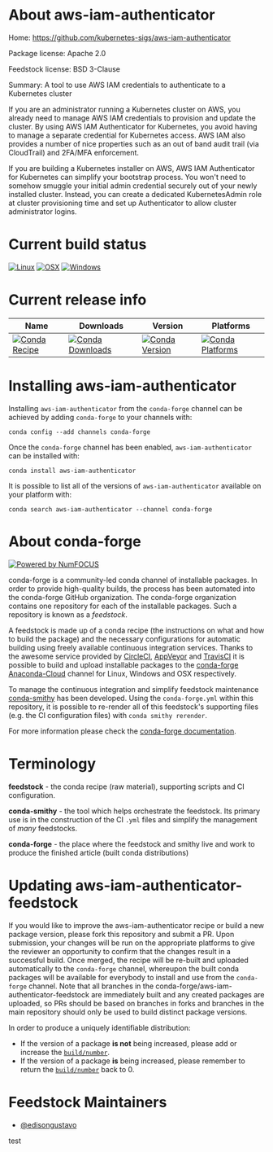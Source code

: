 <!--
# -*- mode: jinja -*-
-->

About aws-iam-authenticator
===========================

Home: https://github.com/kubernetes-sigs/aws-iam-authenticator

Package license: Apache 2.0

Feedstock license: BSD 3-Clause

Summary: A tool to use AWS IAM credentials to authenticate to a Kubernetes cluster

If you are an administrator running a Kubernetes cluster on AWS, you already
need to manage AWS IAM credentials to provision and update the cluster. By using
AWS IAM Authenticator for Kubernetes, you avoid having to manage a separate
credential for Kubernetes access. AWS IAM also provides a number of nice
properties such as an out of band audit trail (via CloudTrail) and 2FA/MFA enforcement.

If you are building a Kubernetes installer on AWS, AWS IAM Authenticator for
Kubernetes can simplify your bootstrap process. You won't need to somehow
smuggle your initial admin credential securely out of your newly installed
cluster. Instead, you can create a dedicated KubernetesAdmin role at cluster
provisioning time and set up Authenticator to allow cluster administrator logins.


Current build status
====================

[![Linux](https://img.shields.io/circleci/project/github/conda-forge/aws-iam-authenticator-feedstock/master.svg?label=Linux)](https://circleci.com/gh/conda-forge/aws-iam-authenticator-feedstock)
[![OSX](https://img.shields.io/travis/conda-forge/aws-iam-authenticator-feedstock/master.svg?label=macOS)](https://travis-ci.org/conda-forge/aws-iam-authenticator-feedstock)
[![Windows](https://img.shields.io/appveyor/ci/conda-forge/aws-iam-authenticator-feedstock/master.svg?label=Windows)](https://ci.appveyor.com/project/conda-forge/aws-iam-authenticator-feedstock/branch/master)

Current release info
====================

| Name | Downloads | Version | Platforms |
| --- | --- | --- | --- |
| [![Conda Recipe](https://img.shields.io/badge/recipe-aws--iam--authenticator-green.svg)](https://anaconda.org/conda-forge/aws-iam-authenticator) | [![Conda Downloads](https://img.shields.io/conda/dn/conda-forge/aws-iam-authenticator.svg)](https://anaconda.org/conda-forge/aws-iam-authenticator) | [![Conda Version](https://img.shields.io/conda/vn/conda-forge/aws-iam-authenticator.svg)](https://anaconda.org/conda-forge/aws-iam-authenticator) | [![Conda Platforms](https://img.shields.io/conda/pn/conda-forge/aws-iam-authenticator.svg)](https://anaconda.org/conda-forge/aws-iam-authenticator) |

Installing aws-iam-authenticator
================================

Installing `aws-iam-authenticator` from the `conda-forge` channel can be achieved by adding `conda-forge` to your channels with:

```
conda config --add channels conda-forge
```

Once the `conda-forge` channel has been enabled, `aws-iam-authenticator` can be installed with:

```
conda install aws-iam-authenticator
```

It is possible to list all of the versions of `aws-iam-authenticator` available on your platform with:

```
conda search aws-iam-authenticator --channel conda-forge
```


About conda-forge
=================

[![Powered by NumFOCUS](https://img.shields.io/badge/powered%20by-NumFOCUS-orange.svg?style=flat&colorA=E1523D&colorB=007D8A)](http://numfocus.org)

conda-forge is a community-led conda channel of installable packages.
In order to provide high-quality builds, the process has been automated into the
conda-forge GitHub organization. The conda-forge organization contains one repository
for each of the installable packages. Such a repository is known as a *feedstock*.

A feedstock is made up of a conda recipe (the instructions on what and how to build
the package) and the necessary configurations for automatic building using freely
available continuous integration services. Thanks to the awesome service provided by
[CircleCI](https://circleci.com/), [AppVeyor](https://www.appveyor.com/)
and [TravisCI](https://travis-ci.org/) it is possible to build and upload installable
packages to the [conda-forge](https://anaconda.org/conda-forge)
[Anaconda-Cloud](https://anaconda.org/) channel for Linux, Windows and OSX respectively.

To manage the continuous integration and simplify feedstock maintenance
[conda-smithy](https://github.com/conda-forge/conda-smithy) has been developed.
Using the ``conda-forge.yml`` within this repository, it is possible to re-render all of
this feedstock's supporting files (e.g. the CI configuration files) with ``conda smithy rerender``.

For more information please check the [conda-forge documentation](https://conda-forge.org/docs/).

Terminology
===========

**feedstock** - the conda recipe (raw material), supporting scripts and CI configuration.

**conda-smithy** - the tool which helps orchestrate the feedstock.
                   Its primary use is in the construction of the CI ``.yml`` files
                   and simplify the management of *many* feedstocks.

**conda-forge** - the place where the feedstock and smithy live and work to
                  produce the finished article (built conda distributions)


Updating aws-iam-authenticator-feedstock
========================================

If you would like to improve the aws-iam-authenticator recipe or build a new
package version, please fork this repository and submit a PR. Upon submission,
your changes will be run on the appropriate platforms to give the reviewer an
opportunity to confirm that the changes result in a successful build. Once
merged, the recipe will be re-built and uploaded automatically to the
`conda-forge` channel, whereupon the built conda packages will be available for
everybody to install and use from the `conda-forge` channel.
Note that all branches in the conda-forge/aws-iam-authenticator-feedstock are
immediately built and any created packages are uploaded, so PRs should be based
on branches in forks and branches in the main repository should only be used to
build distinct package versions.

In order to produce a uniquely identifiable distribution:
 * If the version of a package **is not** being increased, please add or increase
   the [``build/number``](https://conda.io/docs/user-guide/tasks/build-packages/define-metadata.html#build-number-and-string).
 * If the version of a package **is** being increased, please remember to return
   the [``build/number``](https://conda.io/docs/user-guide/tasks/build-packages/define-metadata.html#build-number-and-string)
   back to 0.

Feedstock Maintainers
=====================

* [@edisongustavo](https://github.com/edisongustavo/)

test

